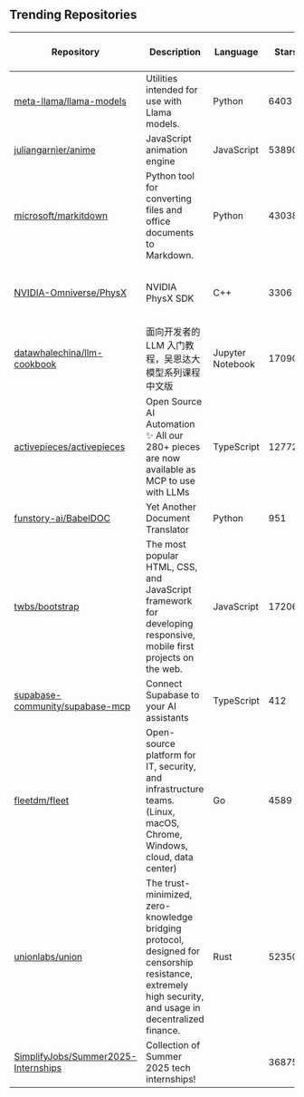 ## Trending Repositories

| Repository | Description | Language | Stars | Forks | Built By | Current Period Stars |
|------------|-------------|----------|-------|-------|----------|---------------------|
| [meta-llama/llama-models](https://github.com/meta-llama/llama-models) | Utilities intended for use with Llama models. | Python | 6403 | 1057 | [ashwinb](https://github.com/ashwinb), [dltn](https://github.com/dltn), [yanxi0830](https://github.com/yanxi0830), [jspisak](https://github.com/jspisak), [wukaixingxp](https://github.com/wukaixingxp) | 206 |
| [juliangarnier/anime](https://github.com/juliangarnier/anime) | JavaScript animation engine | JavaScript | 53890 | 3799 | [juliangarnier](https://github.com/juliangarnier), [kn0wn](https://github.com/kn0wn), [Maximilianos](https://github.com/Maximilianos), [lukeed](https://github.com/lukeed), [fljot](https://github.com/fljot) | 403 |
| [microsoft/markitdown](https://github.com/microsoft/markitdown) | Python tool for converting files and office documents to Markdown. | Python | 43038 | 2060 | [afourney](https://github.com/afourney), [gagb](https://github.com/gagb), [sugatoray](https://github.com/sugatoray), [PetrAPConsulting](https://github.com/PetrAPConsulting), [l-lumin](https://github.com/l-lumin) | 548 |
| [NVIDIA-Omniverse/PhysX](https://github.com/NVIDIA-Omniverse/PhysX) | NVIDIA PhysX SDK | C++ | 3306 | 449 | [preist-nvidia](https://github.com/preist-nvidia), [ayoub-belarbi](https://github.com/ayoub-belarbi), [nvidia-bgaldrikian](https://github.com/nvidia-bgaldrikian), [areidmeyer](https://github.com/areidmeyer), [Kenny-Vilella](https://github.com/Kenny-Vilella) | 121 |
| [datawhalechina/llm-cookbook](https://github.com/datawhalechina/llm-cookbook) | 面向开发者的 LLM 入门教程，吴恩达大模型系列课程中文版 | Jupyter Notebook | 17090 | 2120 | [logan-zou](https://github.com/logan-zou), [Beyondzjl](https://github.com/Beyondzjl), [xuhu0115](https://github.com/xuhu0115), [Weihong-Liu](https://github.com/Weihong-Liu), [Aphasia0515](https://github.com/Aphasia0515) | 105 |
| [activepieces/activepieces](https://github.com/activepieces/activepieces) | Open Source AI Automation ✨ All our 280+ pieces are now available as MCP to use with LLMs | TypeScript | 12772 | 1679 | [abuaboud](https://github.com/abuaboud), [AbdulTheActivePiecer](https://github.com/AbdulTheActivePiecer), [khaledmashaly](https://github.com/khaledmashaly), [kishanprmr](https://github.com/kishanprmr), [hazemadelkhalel](https://github.com/hazemadelkhalel) | 108 |
| [funstory-ai/BabelDOC](https://github.com/funstory-ai/BabelDOC) | Yet Another Document Translator | Python | 951 | 53 | [awwaawwa](https://github.com/awwaawwa), [aseaday](https://github.com/aseaday), [hellofinch](https://github.com/hellofinch) | 182 |
| [twbs/bootstrap](https://github.com/twbs/bootstrap) | The most popular HTML, CSS, and JavaScript framework for developing responsive, mobile first projects on the web. | JavaScript | 172064 | 79076 | [mdo](https://github.com/mdo), [cvrebert](https://github.com/cvrebert), [XhmikosR](https://github.com/XhmikosR), [fat](https://github.com/fat) | 126 |
| [supabase-community/supabase-mcp](https://github.com/supabase-community/supabase-mcp) | Connect Supabase to your AI assistants | TypeScript | 412 | 25 | [gregnr](https://github.com/gregnr), [sweatybridge](https://github.com/sweatybridge) | 88 |
| [fleetdm/fleet](https://github.com/fleetdm/fleet) | Open-source platform for IT, security, and infrastructure teams. (Linux, macOS, Chrome, Windows, cloud, data center) | Go | 4589 | 535 | [eashaw](https://github.com/eashaw), [mikermcneil](https://github.com/mikermcneil), [zwass](https://github.com/zwass), [RachelElysia](https://github.com/RachelElysia), [noahtalerman](https://github.com/noahtalerman) | 230 |
| [unionlabs/union](https://github.com/unionlabs/union) | The trust-minimized, zero-knowledge bridging protocol, designed for censorship resistance, extremely high security, and usage in decentralized finance. | Rust | 52350 | 2632 | [cor](https://github.com/cor), [benluelo](https://github.com/benluelo), [hussein-aitlahcen](https://github.com/hussein-aitlahcen), [PoisonPhang](https://github.com/PoisonPhang), [o-az](https://github.com/o-az) | 351 |
| [SimplifyJobs/Summer2025-Internships](https://github.com/SimplifyJobs/Summer2025-Internships) | Collection of Summer 2025 tech internships! |  | 36875 | 2884 | [actions-user](https://github.com/actions-user), [BigTunaHalpert](https://github.com/BigTunaHalpert), [Zmwang622](https://github.com/Zmwang622), [owini](https://github.com/owini), [GintasS](https://github.com/GintasS) | 49 |
